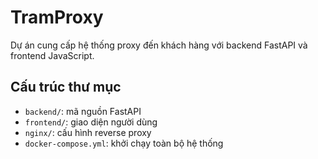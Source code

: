 # TramProxy

Dự án cung cấp hệ thống proxy đến khách hàng với backend FastAPI và frontend JavaScript.

## Cấu trúc thư mục

- `backend/`: mã nguồn FastAPI
- `frontend/`: giao diện người dùng
- `nginx/`: cấu hình reverse proxy
- `docker-compose.yml`: khởi chạy toàn bộ hệ thống
